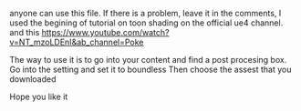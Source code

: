 anyone can use this file.
If there is a problem, leave it in the comments,
I used the begining of tutorial on toon shading on the official ue4 channel.
and this https://www.youtube.com/watch?v=NT_mzoLDEnI&ab_channel=Poke

The way to use it is to go into your content and find a post procesing box.
Go into the setting and set it to boundless
Then choose the assest that you downloaded

Hope you like it
